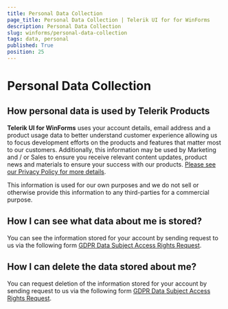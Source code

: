 ```yaml
---
title: Personal Data Collection
page_title: Personal Data Collection | Telerik UI for for WinForms
description: Personal Data Collection
slug: winforms/personal-data-collection
tags: data, personal
published: True
position: 25
---
```


# Personal Data Collection

## How personal data is used by Telerik Products

**Telerik UI for WinForms** uses your account details, email address and a product usage data to better understand customer experience allowing us to focus development efforts on the products and features that matter most to our customers. Additionally, this information may be used by Marketing and / or Sales to ensure you receive relevant content updates, product news and materials to ensure your success with our products. [Please see our Privacy Policy for more details](https://wwwuat.progress.com/legal/privacy-center).

This information is used for our own purposes and we do not sell or otherwise provide this information to any third-parties for a commercial purpose.

## How I can see what data about me is stored?

You can see the information stored for your account by sending request to us via the following form [GDPR Data Subject Access Rights Request](https://app.onetrust.com/app/#/webform/65e969b1-9755-4cb6-adbb-0ae5939fb132).

## How I can delete the data stored about me?

You can request deletion of the information stored for your account by sending request to us via the following form [GDPR Data Subject Access Rights Request](https://app.onetrust.com/app/#/webform/65e969b1-9755-4cb6-adbb-0ae5939fb132).